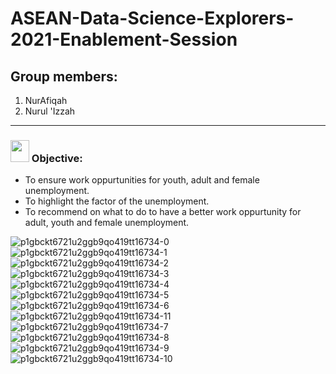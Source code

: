 # ASEAN-Data-Science-Explorers-2021-Enablement-Session

## Group members:
1. NurAfiqah
2. Nurul 'Izzah

---

### <img src="https://c.tenor.com/ubvX6P6dkhUAAAAi/question-mark.gif" width="30px" height="35px"> Objective:
- To ensure work oppurtunities for youth, adult and female unemployment.
- To highlight the factor of the unemployment.
- To recommend on what to do to have a better work oppurtunity for adult, youth and female unemployment.

![p1gbckt6721u2ggb9qo419tt16734-0](https://user-images.githubusercontent.com/55322783/186862419-667c0b8f-8ff8-47ab-a816-251d087af314.jpg)
![p1gbckt6721u2ggb9qo419tt16734-1](https://user-images.githubusercontent.com/55322783/186862488-3d760329-b4bd-4e7d-aa0e-d6802f05fdcd.jpg)
![p1gbckt6721u2ggb9qo419tt16734-2](https://user-images.githubusercontent.com/55322783/186862506-c1feb5e2-bbd9-4f9c-8990-d93ca628632e.jpg)
![p1gbckt6721u2ggb9qo419tt16734-3](https://user-images.githubusercontent.com/55322783/186862524-916f327d-a53e-4e13-ba6f-6464d0fb1f0f.jpg)
![p1gbckt6721u2ggb9qo419tt16734-4](https://user-images.githubusercontent.com/55322783/186862551-3948ec56-aa8d-439d-a3be-b0c79921fbae.jpg)
![p1gbckt6721u2ggb9qo419tt16734-5](https://user-images.githubusercontent.com/55322783/186862564-44e7b14f-1835-465c-9a42-d2bee50162d2.jpg)
![p1gbckt6721u2ggb9qo419tt16734-6](https://user-images.githubusercontent.com/55322783/186862587-d5dc2b39-2d5d-4387-952f-e01e7798cc75.jpg)
![p1gbckt6721u2ggb9qo419tt16734-11](https://user-images.githubusercontent.com/55322783/186862613-226fa09b-351e-4fc4-9c6a-c4e9aaba9879.jpg)
![p1gbckt6721u2ggb9qo419tt16734-7](https://user-images.githubusercontent.com/55322783/186862624-790c6125-9a31-49f5-9338-2e06022d61b4.jpg)
![p1gbckt6721u2ggb9qo419tt16734-8](https://user-images.githubusercontent.com/55322783/186862634-b82b4259-3103-4396-872b-71cb28ef8abd.jpg)
![p1gbckt6721u2ggb9qo419tt16734-9](https://user-images.githubusercontent.com/55322783/186862641-37c557cc-e701-4321-a268-278a41a46f08.jpg)
![p1gbckt6721u2ggb9qo419tt16734-10](https://user-images.githubusercontent.com/55322783/186862649-4ab46b44-ef17-4d09-b4e5-86644ef81e85.jpg)
